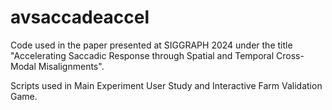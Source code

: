 # avsaccadeaccel
Code used in the paper presented at SIGGRAPH 2024 under the title "Accelerating Saccadic Response through Spatial and Temporal Cross-Modal Misalignments".

Scripts used in Main Experiment User Study and Interactive Farm Validation Game.
